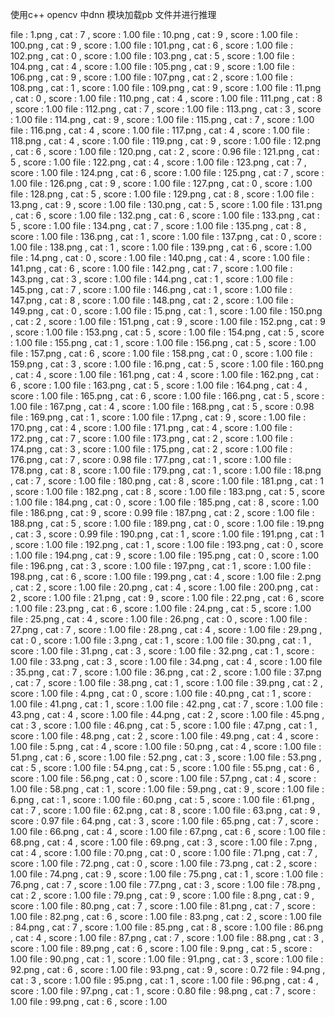 使用c++ opencv 中dnn 模块加载pb 文件并进行推理

file : 1.png , cat : 7 , score : 1.00 
file : 10.png , cat : 9 , score : 1.00 
file : 100.png , cat : 9 , score : 1.00 
file : 101.png , cat : 6 , score : 1.00 
file : 102.png , cat : 0 , score : 1.00 
file : 103.png , cat : 5 , score : 1.00 
file : 104.png , cat : 4 , score : 1.00 
file : 105.png , cat : 9 , score : 1.00 
file : 106.png , cat : 9 , score : 1.00 
file : 107.png , cat : 2 , score : 1.00 
file : 108.png , cat : 1 , score : 1.00 
file : 109.png , cat : 9 , score : 1.00 
file : 11.png , cat : 0 , score : 1.00 
file : 110.png , cat : 4 , score : 1.00 
file : 111.png , cat : 8 , score : 1.00 
file : 112.png , cat : 7 , score : 1.00 
file : 113.png , cat : 3 , score : 1.00 
file : 114.png , cat : 9 , score : 1.00 
file : 115.png , cat : 7 , score : 1.00 
file : 116.png , cat : 4 , score : 1.00 
file : 117.png , cat : 4 , score : 1.00 
file : 118.png , cat : 4 , score : 1.00 
file : 119.png , cat : 9 , score : 1.00 
file : 12.png , cat : 6 , score : 1.00 
file : 120.png , cat : 2 , score : 0.96 
file : 121.png , cat : 5 , score : 1.00 
file : 122.png , cat : 4 , score : 1.00 
file : 123.png , cat : 7 , score : 1.00 
file : 124.png , cat : 6 , score : 1.00 
file : 125.png , cat : 7 , score : 1.00 
file : 126.png , cat : 9 , score : 1.00 
file : 127.png , cat : 0 , score : 1.00 
file : 128.png , cat : 5 , score : 1.00 
file : 129.png , cat : 8 , score : 1.00 
file : 13.png , cat : 9 , score : 1.00 
file : 130.png , cat : 5 , score : 1.00 
file : 131.png , cat : 6 , score : 1.00 
file : 132.png , cat : 6 , score : 1.00 
file : 133.png , cat : 5 , score : 1.00 
file : 134.png , cat : 7 , score : 1.00 
file : 135.png , cat : 8 , score : 1.00 
file : 136.png , cat : 1 , score : 1.00 
file : 137.png , cat : 0 , score : 1.00 
file : 138.png , cat : 1 , score : 1.00 
file : 139.png , cat : 6 , score : 1.00 
file : 14.png , cat : 0 , score : 1.00 
file : 140.png , cat : 4 , score : 1.00 
file : 141.png , cat : 6 , score : 1.00 
file : 142.png , cat : 7 , score : 1.00 
file : 143.png , cat : 3 , score : 1.00 
file : 144.png , cat : 1 , score : 1.00 
file : 145.png , cat : 7 , score : 1.00 
file : 146.png , cat : 1 , score : 1.00 
file : 147.png , cat : 8 , score : 1.00 
file : 148.png , cat : 2 , score : 1.00 
file : 149.png , cat : 0 , score : 1.00 
file : 15.png , cat : 1 , score : 1.00 
file : 150.png , cat : 2 , score : 1.00 
file : 151.png , cat : 9 , score : 1.00 
file : 152.png , cat : 9 , score : 1.00 
file : 153.png , cat : 5 , score : 1.00 
file : 154.png , cat : 5 , score : 1.00 
file : 155.png , cat : 1 , score : 1.00 
file : 156.png , cat : 5 , score : 1.00 
file : 157.png , cat : 6 , score : 1.00 
file : 158.png , cat : 0 , score : 1.00 
file : 159.png , cat : 3 , score : 1.00 
file : 16.png , cat : 5 , score : 1.00 
file : 160.png , cat : 4 , score : 1.00 
file : 161.png , cat : 4 , score : 1.00 
file : 162.png , cat : 6 , score : 1.00 
file : 163.png , cat : 5 , score : 1.00 
file : 164.png , cat : 4 , score : 1.00 
file : 165.png , cat : 6 , score : 1.00 
file : 166.png , cat : 5 , score : 1.00 
file : 167.png , cat : 4 , score : 1.00 
file : 168.png , cat : 5 , score : 0.98 
file : 169.png , cat : 1 , score : 1.00 
file : 17.png , cat : 9 , score : 1.00 
file : 170.png , cat : 4 , score : 1.00 
file : 171.png , cat : 4 , score : 1.00 
file : 172.png , cat : 7 , score : 1.00 
file : 173.png , cat : 2 , score : 1.00 
file : 174.png , cat : 3 , score : 1.00 
file : 175.png , cat : 2 , score : 1.00 
file : 176.png , cat : 7 , score : 0.98 
file : 177.png , cat : 1 , score : 1.00 
file : 178.png , cat : 8 , score : 1.00 
file : 179.png , cat : 1 , score : 1.00 
file : 18.png , cat : 7 , score : 1.00 
file : 180.png , cat : 8 , score : 1.00 
file : 181.png , cat : 1 , score : 1.00 
file : 182.png , cat : 8 , score : 1.00 
file : 183.png , cat : 5 , score : 1.00 
file : 184.png , cat : 0 , score : 1.00 
file : 185.png , cat : 8 , score : 1.00 
file : 186.png , cat : 9 , score : 0.99 
file : 187.png , cat : 2 , score : 1.00 
file : 188.png , cat : 5 , score : 1.00 
file : 189.png , cat : 0 , score : 1.00 
file : 19.png , cat : 3 , score : 0.99 
file : 190.png , cat : 1 , score : 1.00 
file : 191.png , cat : 1 , score : 1.00 
file : 192.png , cat : 1 , score : 1.00 
file : 193.png , cat : 0 , score : 1.00 
file : 194.png , cat : 9 , score : 1.00 
file : 195.png , cat : 0 , score : 1.00 
file : 196.png , cat : 3 , score : 1.00 
file : 197.png , cat : 1 , score : 1.00 
file : 198.png , cat : 6 , score : 1.00 
file : 199.png , cat : 4 , score : 1.00 
file : 2.png , cat : 2 , score : 1.00 
file : 20.png , cat : 4 , score : 1.00 
file : 200.png , cat : 2 , score : 1.00 
file : 21.png , cat : 9 , score : 1.00 
file : 22.png , cat : 6 , score : 1.00 
file : 23.png , cat : 6 , score : 1.00 
file : 24.png , cat : 5 , score : 1.00 
file : 25.png , cat : 4 , score : 1.00 
file : 26.png , cat : 0 , score : 1.00 
file : 27.png , cat : 7 , score : 1.00 
file : 28.png , cat : 4 , score : 1.00 
file : 29.png , cat : 0 , score : 1.00 
file : 3.png , cat : 1 , score : 1.00 
file : 30.png , cat : 1 , score : 1.00 
file : 31.png , cat : 3 , score : 1.00 
file : 32.png , cat : 1 , score : 1.00 
file : 33.png , cat : 3 , score : 1.00 
file : 34.png , cat : 4 , score : 1.00 
file : 35.png , cat : 7 , score : 1.00 
file : 36.png , cat : 2 , score : 1.00 
file : 37.png , cat : 7 , score : 1.00 
file : 38.png , cat : 1 , score : 1.00 
file : 39.png , cat : 2 , score : 1.00 
file : 4.png , cat : 0 , score : 1.00 
file : 40.png , cat : 1 , score : 1.00 
file : 41.png , cat : 1 , score : 1.00 
file : 42.png , cat : 7 , score : 1.00 
file : 43.png , cat : 4 , score : 1.00 
file : 44.png , cat : 2 , score : 1.00 
file : 45.png , cat : 3 , score : 1.00 
file : 46.png , cat : 5 , score : 1.00 
file : 47.png , cat : 1 , score : 1.00 
file : 48.png , cat : 2 , score : 1.00 
file : 49.png , cat : 4 , score : 1.00 
file : 5.png , cat : 4 , score : 1.00 
file : 50.png , cat : 4 , score : 1.00 
file : 51.png , cat : 6 , score : 1.00 
file : 52.png , cat : 3 , score : 1.00 
file : 53.png , cat : 5 , score : 1.00 
file : 54.png , cat : 5 , score : 1.00 
file : 55.png , cat : 6 , score : 1.00 
file : 56.png , cat : 0 , score : 1.00 
file : 57.png , cat : 4 , score : 1.00 
file : 58.png , cat : 1 , score : 1.00 
file : 59.png , cat : 9 , score : 1.00 
file : 6.png , cat : 1 , score : 1.00 
file : 60.png , cat : 5 , score : 1.00 
file : 61.png , cat : 7 , score : 1.00 
file : 62.png , cat : 8 , score : 1.00 
file : 63.png , cat : 9 , score : 0.97 
file : 64.png , cat : 3 , score : 1.00 
file : 65.png , cat : 7 , score : 1.00 
file : 66.png , cat : 4 , score : 1.00 
file : 67.png , cat : 6 , score : 1.00 
file : 68.png , cat : 4 , score : 1.00 
file : 69.png , cat : 3 , score : 1.00 
file : 7.png , cat : 4 , score : 1.00 
file : 70.png , cat : 0 , score : 1.00 
file : 71.png , cat : 7 , score : 1.00 
file : 72.png , cat : 0 , score : 1.00 
file : 73.png , cat : 2 , score : 1.00 
file : 74.png , cat : 9 , score : 1.00 
file : 75.png , cat : 1 , score : 1.00 
file : 76.png , cat : 7 , score : 1.00 
file : 77.png , cat : 3 , score : 1.00 
file : 78.png , cat : 2 , score : 1.00 
file : 79.png , cat : 9 , score : 1.00 
file : 8.png , cat : 9 , score : 1.00 
file : 80.png , cat : 7 , score : 1.00 
file : 81.png , cat : 7 , score : 1.00 
file : 82.png , cat : 6 , score : 1.00 
file : 83.png , cat : 2 , score : 1.00 
file : 84.png , cat : 7 , score : 1.00 
file : 85.png , cat : 8 , score : 1.00 
file : 86.png , cat : 4 , score : 1.00 
file : 87.png , cat : 7 , score : 1.00 
file : 88.png , cat : 3 , score : 1.00 
file : 89.png , cat : 6 , score : 1.00 
file : 9.png , cat : 5 , score : 1.00 
file : 90.png , cat : 1 , score : 1.00
file : 91.png , cat : 3 , score : 1.00
file : 92.png , cat : 6 , score : 1.00
file : 93.png , cat : 9 , score : 0.72
file : 94.png , cat : 3 , score : 1.00
file : 95.png , cat : 1 , score : 1.00
file : 96.png , cat : 4 , score : 1.00
file : 97.png , cat : 1 , score : 0.80
file : 98.png , cat : 7 , score : 1.00
file : 99.png , cat : 6 , score : 1.00
